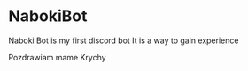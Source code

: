 # NabokiBot
Naboki Bot is my first discord bot
It is a way to gain experience 

Pozdrawiam mame Krychy
